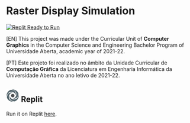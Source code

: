 # Raster Display Simulation

[![Replit Ready to Run](https://img.shields.io/badge/Replit-Ready_to_Run-informational?logo=replit&labelColor=white)](https://uab-raster-display-simulation.diogoantao.repl.co/)

[EN] This project was made under the Curricular Unit of **Computer Graphics** in the Computer Science and Engineering Bachelor Program of Universidade Aberta, academic year of 2021-22.

[PT] Este projeto foi realizado no âmbito da Unidade Curricular de **Computação Gráfica** da Licenciatura em Engenharia Informática da Universidade Aberta no ano letivo de 2021-22.

## <a href="https://replit.com/"><img src="https://raw.githubusercontent.com/4ntony4/UAb/eba38fc374dc7ba986ecfb0b1a54e4c4ccc5117b/img/logos/replit/replit.svg" alt="Replit" width="35"></a> Replit
Run it on Replit [here](https://uab-raster-display-simulation.diogoantao.repl.co/).
